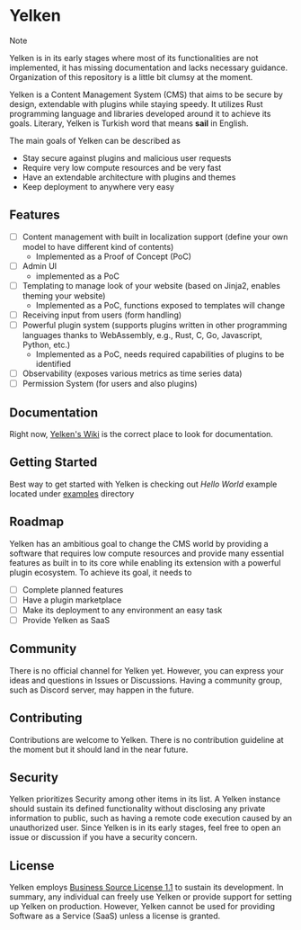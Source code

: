 # Yelken

> [!NOTE]
> Yelken is in its early stages where most of its functionalities are not implemented, it has missing documentation and lacks necessary guidance. Organization of this repository is a little bit clumsy at the moment.

Yelken is a Content Management System (CMS) that aims to be secure by design, extendable with plugins while staying speedy.
It utilizes Rust programming language and libraries developed around it to achieve its goals.
Literary, Yelken is Turkish word that means **sail** in English.

The main goals of Yelken can be described as
* Stay secure against plugins and malicious user requests
* Require very low compute resources and be very fast
* Have an extendable architecture with plugins and themes
* Keep deployment to anywhere very easy


## Features

* [ ] Content management with built in localization support (define your own model to have different kind of contents)
  * Implemented as a Proof of Concept (PoC)
* [ ] Admin UI
  * implemented as a PoC
* [ ] Templating to manage look of your website (based on Jinja2, enables theming your website)
  * Implemented as a PoC, functions exposed to templates will change
* [ ] Receiving input from users (form handling)
* [ ] Powerful plugin system (supports plugins written in other programming languages thanks to WebAssembly, e.g., Rust, C, Go, Javascript, Python, etc.)
  * Implemented as a PoC, needs required capabilities of plugins to be identified
* [ ] Observability (exposes various metrics as time series data)
* [ ] Permission System (for users and also plugins)

## Documentation

Right now, [Yelken's Wiki](https://github.com/bwqr/yelken/wiki) is the correct place to look for documentation.

## Getting Started

Best way to get started with Yelken is checking out *Hello World* example located under [examples](examples/hello-world) directory

## Roadmap

Yelken has an ambitious goal to change the CMS world by providing a software that requires low compute resources and provide many essential features as built in to its core while enabling its extension with a powerful plugin ecosystem.
To achieve its goal, it needs to

* [ ] Complete planned features
* [ ] Have a plugin marketplace
* [ ] Make its deployment to any environment an easy task
* [ ] Provide Yelken as SaaS

## Community

There is no official channel for Yelken yet. However, you can express your ideas and questions in Issues or Discussions.
Having a community group, such as Discord server, may happen in the future.

## Contributing

Contributions are welcome to Yelken. There is no contribution guideline at the moment but it should land in the near future.

## Security

Yelken prioritizes Security among other items in its list.
A Yelken instance should sustain its defined functionality without disclosing any private information to public, such as having a remote code execution caused by an unauthorized user.
Since Yelken is in its early stages, feel free to open an issue or discussion if you have a security concern.

## License

Yelken employs [Business Source License 1.1](LICENSE) to sustain its development.
In summary, any individual can freely use Yelken or provide support for setting up Yelken on production.
However, Yelken cannot be used for providing Software as a Service (SaaS) unless a license is granted.
